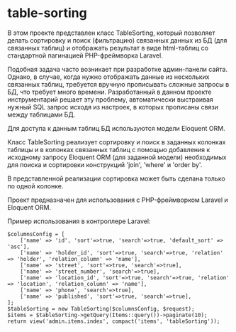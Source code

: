 # table-sorting

В этом проекте представлен класс TableSorting, который позволяет делать
сортировку и поиск (фильтрацию) связанных данных из БД (для связанных таблиц)
и отображать результат в виде html-таблиц со стандартной пагинацией PHP-фреймворка Laravel.

Подобная задача часто возникает при разработке админ-панели сайта. Однако, в случае,
когда нужно отображать данные из нескольких связанных таблиц, требуется вручную прописывать
сложные запросы в БД, что требует много времени. Разработанный в данном проекте инструментарий
решает эту проблему, автоматически выстраивая нужный SQL запрос исходя из настроек, в которых
прописаны связи между таблицами БД.

Для доступа к данным таблиц БД используются модели Eloquent ORM.

Класс TableSorting реализует сортировку и поиск в заданных колонках таблицы 
и в колонках связанных таблиц с помощью добавления к исходному запросу 
Eloquent ORM (для заданной модели) необходимых для поиска и сортировки 
конструкций 'join', 'where' и 'order by'.

В представленной реализации сортировка может быть сделана только по одной колонке.

Проект предназначен для использования с PHP-фреймворком Laravel и Eloquent ORM.


Пример использования в контроллере Laravel:

    $columnsConfig = [
        ['name' => 'id', 'sort'=>true, 'search'=>true, 'default_sort' => 'asc'],
        ['name' => 'holder_id', 'sort'=>true, 'search'=>true, 'relation' => 'holder', 'relation_column' => 'name'],
        ['name' => 'street', 'sort'=>true, 'search'=>true],
        ['name' => 'street_number', 'search'=>true],
        ['name' => 'location_id', 'sort'=>true, 'search'=>true, 'relation' => 'location', 'relation_column' => 'name'],
        ['name' => 'phone', 'search'=>true],
        ['name' => 'published', 'sort'=>true, 'search'=>true],
    ];
    $tableSorting = new TableSorting($columnsConfig, $request);
    $items = $tableSorting->getQuery(Items::query())->paginate(10);
    return view('admin.items.index', compact('items', 'tableSorting'));
